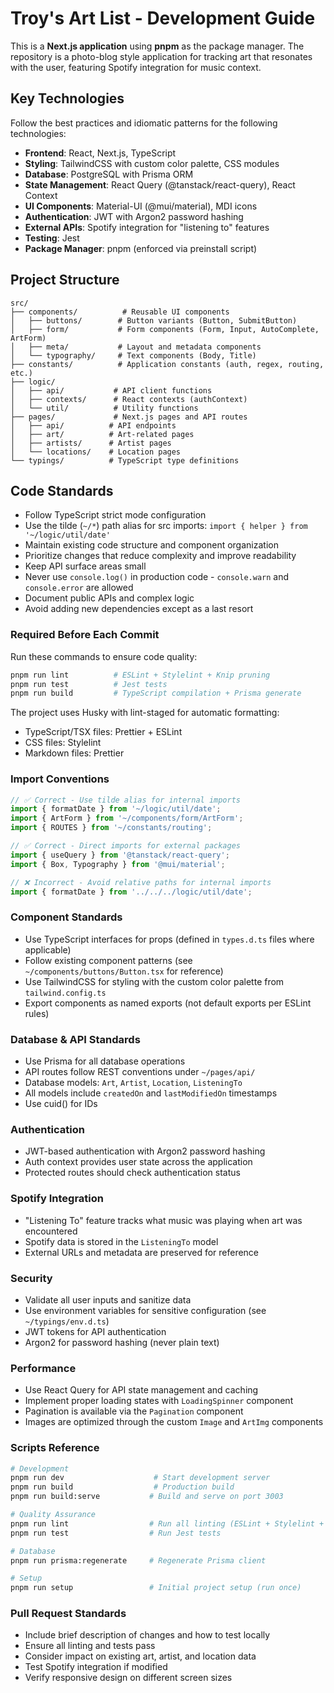 # Troy's Art List - Development Guide

This is a **Next.js application** using **pnpm** as the package manager. The repository is a photo-blog style application for tracking art that resonates with the user, featuring Spotify integration for music context.

## Key Technologies

Follow the best practices and idiomatic patterns for the following technologies:

- **Frontend**: React, Next.js, TypeScript
- **Styling**: TailwindCSS with custom color palette, CSS modules
- **Database**: PostgreSQL with Prisma ORM
- **State Management**: React Query (@tanstack/react-query), React Context
- **UI Components**: Material-UI (@mui/material), MDI icons
- **Authentication**: JWT with Argon2 password hashing
- **External APIs**: Spotify integration for "listening to" features
- **Testing**: Jest
- **Package Manager**: pnpm (enforced via preinstall script)

## Project Structure

```
src/
├── components/          # Reusable UI components
│   ├── buttons/        # Button variants (Button, SubmitButton)
│   ├── form/           # Form components (Form, Input, AutoComplete, ArtForm)
│   ├── meta/           # Layout and metadata components
│   └── typography/     # Text components (Body, Title)
├── constants/          # Application constants (auth, regex, routing, etc.)
├── logic/
│   ├── api/           # API client functions
│   ├── contexts/      # React contexts (authContext)
│   └── util/          # Utility functions
├── pages/             # Next.js pages and API routes
│   ├── api/          # API endpoints
│   ├── art/          # Art-related pages
│   ├── artists/      # Artist pages
│   └── locations/    # Location pages
└── typings/          # TypeScript type definitions
```

## Code Standards

- Follow TypeScript strict mode configuration
- Use the tilde (`~/*`) path alias for src imports: `import { helper } from '~/logic/util/date'`
- Maintain existing code structure and component organization
- Prioritize changes that reduce complexity and improve readability
- Keep API surface areas small
- Never use `console.log()` in production code - `console.warn` and `console.error` are allowed
- Document public APIs and complex logic
- Avoid adding new dependencies except as a last resort

### Required Before Each Commit

Run these commands to ensure code quality:

```bash
pnpm run lint          # ESLint + Stylelint + Knip pruning
pnpm run test          # Jest tests
pnpm run build         # TypeScript compilation + Prisma generate
```

The project uses Husky with lint-staged for automatic formatting:

- TypeScript/TSX files: Prettier + ESLint
- CSS files: Stylelint
- Markdown files: Prettier

### Import Conventions

```typescript
// ✅ Correct - Use tilde alias for internal imports
import { formatDate } from '~/logic/util/date';
import { ArtForm } from '~/components/form/ArtForm';
import { ROUTES } from '~/constants/routing';

// ✅ Correct - Direct imports for external packages
import { useQuery } from '@tanstack/react-query';
import { Box, Typography } from '@mui/material';

// ❌ Incorrect - Avoid relative paths for internal imports
import { formatDate } from '../../../logic/util/date';
```

### Component Standards

- Use TypeScript interfaces for props (defined in `types.d.ts` files where applicable)
- Follow existing component patterns (see `~/components/buttons/Button.tsx` for reference)
- Use TailwindCSS for styling with the custom color palette from `tailwind.config.ts`
- Export components as named exports (not default exports per ESLint rules)

### Database & API Standards

- Use Prisma for all database operations
- API routes follow REST conventions under `~/pages/api/`
- Database models: `Art`, `Artist`, `Location`, `ListeningTo`
- All models include `createdOn` and `lastModifiedOn` timestamps
- Use cuid() for IDs

### Authentication

- JWT-based authentication with Argon2 password hashing
- Auth context provides user state across the application
- Protected routes should check authentication status

### Spotify Integration

- "Listening To" feature tracks what music was playing when art was encountered
- Spotify data is stored in the `ListeningTo` model
- External URLs and metadata are preserved for reference

### Security

- Validate all user inputs and sanitize data
- Use environment variables for sensitive configuration (see `~/typings/env.d.ts`)
- JWT tokens for API authentication
- Argon2 for password hashing (never plain text)

### Performance

- Use React Query for API state management and caching
- Implement proper loading states with `LoadingSpinner` component
- Pagination is available via the `Pagination` component
- Images are optimized through the custom `Image` and `ArtImg` components

### Scripts Reference

```bash
# Development
pnpm run dev                    # Start development server
pnpm run build                  # Production build
pnpm run build:serve           # Build and serve on port 3003

# Quality Assurance
pnpm run lint                  # Run all linting (ESLint + Stylelint + Knip)
pnpm run test                  # Run Jest tests

# Database
pnpm run prisma:regenerate     # Regenerate Prisma client

# Setup
pnpm run setup                 # Initial project setup (run once)
```

### Pull Request Standards

- Include brief description of changes and how to test locally
- Ensure all linting and tests pass
- Consider impact on existing art, artist, and location data
- Test Spotify integration if modified
- Verify responsive design on different screen sizes
